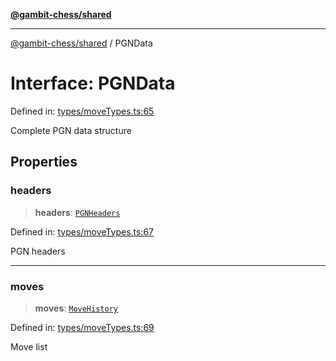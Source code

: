 [**@gambit-chess/shared**](../README.md)

***

[@gambit-chess/shared](../globals.md) / PGNData

# Interface: PGNData

Defined in: [types/moveTypes.ts:65](https://github.com/cango91/gambit-chess/blob/b8ea13e4976c99c29d095eae7bc504b86f9add51/shared/src/types/moveTypes.ts#L65)

Complete PGN data structure

## Properties

### headers

> **headers**: [`PGNHeaders`](PGNHeaders.md)

Defined in: [types/moveTypes.ts:67](https://github.com/cango91/gambit-chess/blob/b8ea13e4976c99c29d095eae7bc504b86f9add51/shared/src/types/moveTypes.ts#L67)

PGN headers

***

### moves

> **moves**: [`MoveHistory`](../type-aliases/MoveHistory.md)

Defined in: [types/moveTypes.ts:69](https://github.com/cango91/gambit-chess/blob/b8ea13e4976c99c29d095eae7bc504b86f9add51/shared/src/types/moveTypes.ts#L69)

Move list

